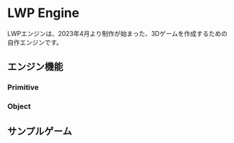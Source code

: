 # LWP Engine
LWPエンジンは、2023年4月より制作が始まった、3Dゲームを作成するための自作エンジンです。

## エンジン機能
### Primitive
### Object

## サンプルゲーム
